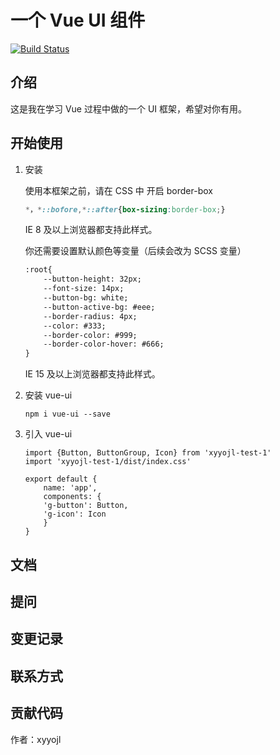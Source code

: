 # 一个 Vue UI 组件

[![Build Status](https://travis-ci.org/xyyojl/vue-ui.svg?branch=master)](https://travis-ci.org/xyyojl/vue-ui)

## 介绍

这是我在学习 Vue 过程中做的一个 UI 框架，希望对你有用。

## 开始使用
1. 安装

    使用本框架之前，请在 CSS 中 开启 border-box

    ```css
    *，*::bofore,*::after{box-sizing:border-box;}
    ```

    IE 8 及以上浏览器都支持此样式。

    你还需要设置默认颜色等变量（后续会改为 SCSS 变量）

    ```html
    :root{
        --button-height: 32px;
        --font-size: 14px;
        --button-bg: white;
        --button-active-bg: #eee;
        --border-radius: 4px;
        --color: #333;
        --border-color: #999;
        --border-color-hover: #666;
    }
    ```

    IE 15 及以上浏览器都支持此样式。

2. 安装 vue-ui

    ```
    npm i vue-ui --save
    ```

3. 引入 vue-ui

    ```
    import {Button, ButtonGroup, Icon} from 'xyyojl-test-1'
    import 'xyyojl-test-1/dist/index.css'
    
    export default {
        name: 'app',
        components: {
        'g-button': Button,
        'g-icon': Icon
        }
    }
    ```

    

## 文档





## 提问



## 变更记录



## 联系方式



## 贡献代码





作者：xyyojl


